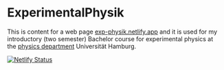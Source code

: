 # ExperimentalPhysik
This is content for a web page [exp-physik.netlify.app](https://exp-physik.netlify.app) and it is used for my introductory (two semester) Bachelor course 
for experimental physics at the
[physics department](https://physik.uni-hamburg.de/) Universität Hamburg.

[![Netlify Status](https://api.netlify.com/api/v1/badges/5c4d44b6-320d-4ede-925d-77a0345f790e/deploy-status)](https://app.netlify.com/sites/exp-physik/deploys)
